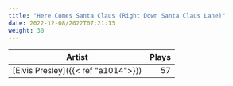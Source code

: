 ```yaml
---
title: "Here Comes Santa Claus (Right Down Santa Claus Lane)"
date: 2022-12-08/2022T07:21:13
weight: 30
---
```




 Artist | Plays 
----- | -----:
[Elvis Presley]({{< ref "a1014">}}) | 57

